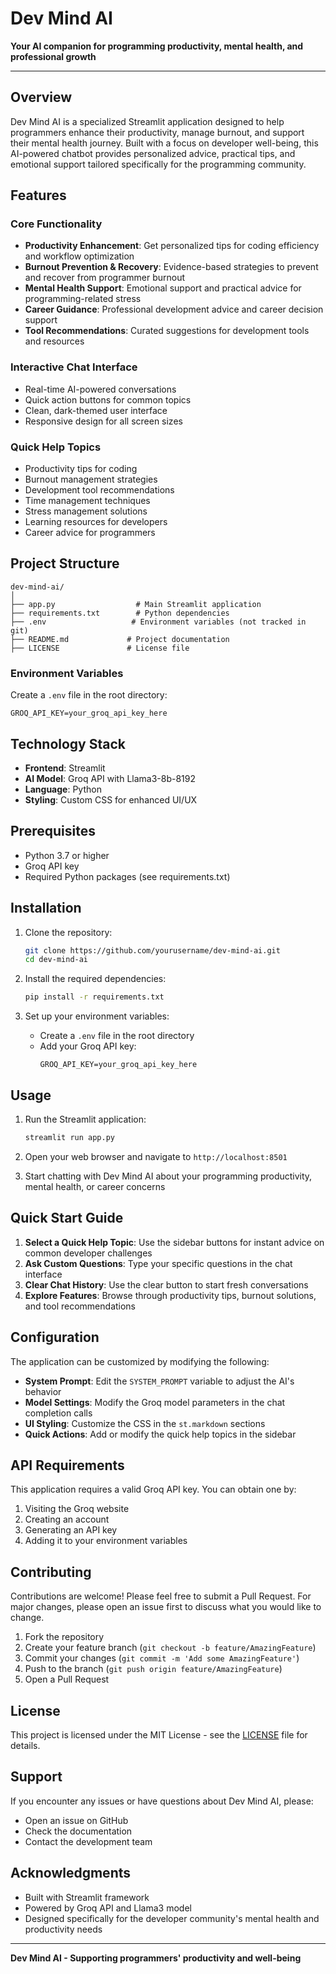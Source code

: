 # **Dev Mind AI**

**Your AI companion for programming productivity, mental health, and professional growth**

---
## **Overview**

Dev Mind AI is a specialized Streamlit application designed to help programmers enhance their productivity, manage burnout, and support their mental health journey. Built with a focus on developer well-being, this AI-powered chatbot provides personalized advice, practical tips, and emotional support tailored specifically for the programming community.

## **Features**

### **Core Functionality**
- **Productivity Enhancement**: Get personalized tips for coding efficiency and workflow optimization
- **Burnout Prevention & Recovery**: Evidence-based strategies to prevent and recover from programmer burnout
- **Mental Health Support**: Emotional support and practical advice for programming-related stress
- **Career Guidance**: Professional development advice and career decision support
- **Tool Recommendations**: Curated suggestions for development tools and resources

### **Interactive Chat Interface**
- Real-time AI-powered conversations
- Quick action buttons for common topics
- Clean, dark-themed user interface
- Responsive design for all screen sizes

### **Quick Help Topics**
- Productivity tips for coding
- Burnout management strategies
- Development tool recommendations
- Time management techniques
- Stress management solutions
- Learning resources for developers
- Career advice for programmers

## **Project Structure**

```
dev-mind-ai/
│
├── app.py                  # Main Streamlit application
├── requirements.txt        # Python dependencies
├── .env                   # Environment variables (not tracked in git)
├── README.md             # Project documentation
├── LICENSE               # License file

```

### **Environment Variables**
Create a `.env` file in the root directory:
```
GROQ_API_KEY=your_groq_api_key_here
```

## **Technology Stack**

- **Frontend**: Streamlit
- **AI Model**: Groq API with Llama3-8b-8192
- **Language**: Python
- **Styling**: Custom CSS for enhanced UI/UX

## **Prerequisites**

- Python 3.7 or higher
- Groq API key
- Required Python packages (see requirements.txt)

## **Installation**

1. Clone the repository:
   ```bash
   git clone https://github.com/yourusername/dev-mind-ai.git
   cd dev-mind-ai
   ```

2. Install the required dependencies:
   ```bash
   pip install -r requirements.txt
   ```

3. Set up your environment variables:
   - Create a `.env` file in the root directory
   - Add your Groq API key:
     ```
     GROQ_API_KEY=your_groq_api_key_here
     ```

## **Usage**

1. Run the Streamlit application:
   ```bash
   streamlit run app.py
   ```

2. Open your web browser and navigate to `http://localhost:8501`

3. Start chatting with Dev Mind AI about your programming productivity, mental health, or career concerns

## **Quick Start Guide**

1. **Select a Quick Help Topic**: Use the sidebar buttons for instant advice on common developer challenges
2. **Ask Custom Questions**: Type your specific questions in the chat interface
3. **Clear Chat History**: Use the clear button to start fresh conversations
4. **Explore Features**: Browse through productivity tips, burnout solutions, and tool recommendations

## **Configuration**

The application can be customized by modifying the following:

- **System Prompt**: Edit the `SYSTEM_PROMPT` variable to adjust the AI's behavior
- **Model Settings**: Modify the Groq model parameters in the chat completion calls
- **UI Styling**: Customize the CSS in the `st.markdown` sections
- **Quick Actions**: Add or modify the quick help topics in the sidebar

## **API Requirements**

This application requires a valid Groq API key. You can obtain one by:
1. Visiting the Groq website
2. Creating an account
3. Generating an API key
4. Adding it to your environment variables

## **Contributing**

Contributions are welcome! Please feel free to submit a Pull Request. For major changes, please open an issue first to discuss what you would like to change.

1. Fork the repository
2. Create your feature branch (`git checkout -b feature/AmazingFeature`)
3. Commit your changes (`git commit -m 'Add some AmazingFeature'`)
4. Push to the branch (`git push origin feature/AmazingFeature`)
5. Open a Pull Request

## **License**

This project is licensed under the MIT License - see the [LICENSE](LICENSE) file for details.

## **Support**

If you encounter any issues or have questions about Dev Mind AI, please:
- Open an issue on GitHub
- Check the documentation
- Contact the development team

## **Acknowledgments**

- Built with Streamlit framework
- Powered by Groq API and Llama3 model
- Designed specifically for the developer community's mental health and productivity needs

---

**Dev Mind AI - Supporting programmers' productivity and well-being**
